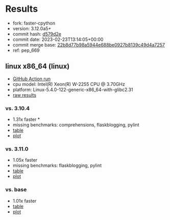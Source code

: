 # Results

- fork: faster-cpython
- version: 3.12.0a5+
- commit hash: [d579d2e](https://github.com/faster%2dcpython/cpython/commit/d579d2e)
- commit date: 2023-02-23T13:14:05+00:00
- commit merge base: [22b8d77b98a5944e688be0927b8139c49d4a7257](https://github.com/faster%2dcpython/cpython/commit/22b8d77b98a5944e688be0927b8139c49d4a7257)
- ref: pep_669

## linux x86_64 (linux)

- [GitHub Action run](https://github.com/faster-cpython/benchmarking/actions/runs/4253128438)
- cpu model: Intel(R) Xeon(R) W-2255 CPU @ 3.70GHz
- platform: Linux-5.4.0-122-generic-x86_64-with-glibc2.31
- [raw results](bm-20230223-linux-x86_64-faster%252dcpython-pep_669-3.12.0a5%2B-d579d2e.json)

### vs. 3.10.4

- 1.31x faster \*
- missing benchmarks: comprehensions, flaskblogging, pylint
- [table](bm-20230223-linux-x86_64-faster%252dcpython-pep_669-3.12.0a5%2B-d579d2e-vs-3.10.4.md)
- [plot](bm-20230223-linux-x86_64-faster%252dcpython-pep_669-3.12.0a5%2B-d579d2e-vs-3.10.4.png)

### vs. 3.11.0

- 1.05x faster
- missing benchmarks: flaskblogging, pylint
- [table](bm-20230223-linux-x86_64-faster%252dcpython-pep_669-3.12.0a5%2B-d579d2e-vs-3.11.0.md)
- [plot](bm-20230223-linux-x86_64-faster%252dcpython-pep_669-3.12.0a5%2B-d579d2e-vs-3.11.0.png)

### vs. base

- 1.01x faster
- [table](bm-20230223-linux-x86_64-faster%252dcpython-pep_669-3.12.0a5%2B-d579d2e-vs-base.md)
- [plot](bm-20230223-linux-x86_64-faster%252dcpython-pep_669-3.12.0a5%2B-d579d2e-vs-base.png)

